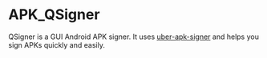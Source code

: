 # APK_QSigner
QSigner is a GUI Android APK signer. It uses [uber-apk-signer](https://github.com/patrickfav/uber-apk-signer) and helps you sign APKs quickly and easily.

<a href="https://imgur.com/a/oo5awPd"></a>